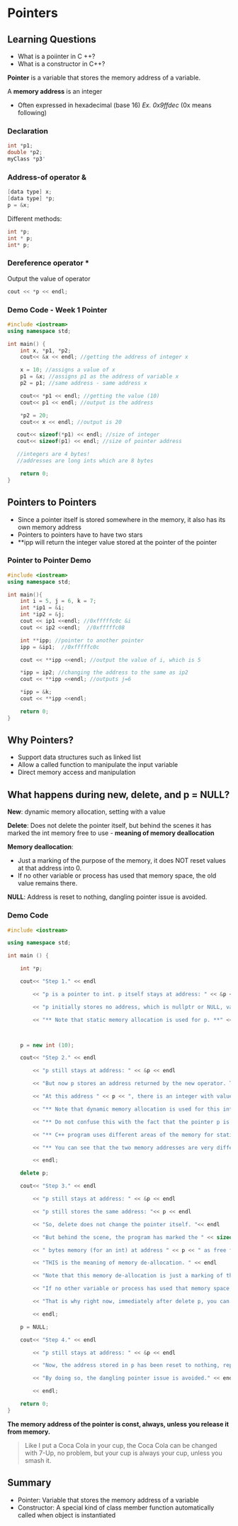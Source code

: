 # Pointers

## Learning Questions
- What is a poiinter in C ++? 
- What is a constructor in C++?

**Pointer** is a variable that stores the memory address of a variable.

A **memory address** is an integer
- Often expressed in hexadecimal (base 16)
*Ex. 0x9ffdec* (0x means following)

### Declaration 
``` cpp 
int *p1; 
double *p2; 
myClass *p3' 
```

### Address-of operator & 
``` cpp
[data type] x; 
[data type] *p; 
p = &x; 
```

Different methods:
``` cpp
int *p; 
int * p; 
int* p; 
```

### Dereference operator *
Output the value of operator

```cpp
cout << *p << endl;
```

### Demo Code  - Week 1 Pointer
``` cpp
#include <iostream>
using namespace std;

int main() {
	int x, *p1, *p2;
	cout<< &x << endl; //getting the address of integer x

	x = 10; //assigns a value of x
	p1 = &x; //assigns p1 as the address of variable x
	p2 = p1; //same address - same address x 

	cout<< *p1 << endl; //getting the value (10)
	cout<< p1 << endl; //output is the address

	*p2 = 20;
	cout<< x << endl; //output is 20

   cout<< sizeof(*p1) << endl; //size of integer
   cout<< sizeof(p1) << endl; //size of pointer address

   //integers are 4 bytes! 
   //addresses are long ints which are 8 bytes

	return 0;
}
```

## Pointers to Pointers
- Since a pointer itself is stored somewhere in the memory, it also has its own memory address
- Pointers to pointers have to have two stars
- **ipp will return the integer value stored at the pointer of the pointer


### Pointer to Pointer Demo
``` cpp
#include <iostream>
using namespace std;

int main(){
    int i = 5, j = 6, k = 7;
    int *ip1 = &i;
    int *ip2 = &j;
    cout << ip1 <<endl; //0xfffffc0c &i 
    cout << ip2 <<endl;  //0xfffffc08

    int **ipp; //pointer to another pointer
    ipp = &ip1;  //0xfffffc0c

    cout << **ipp <<endl; //output the value of i, which is 5

    *ipp = ip2; //changing the address to the same as ip2
	cout << **ipp <<endl; //outputs j=6

    *ipp = &k;
	cout << **ipp <<endl;

    return 0;
}
```

## Why Pointers? 
- Support data structures such as linked list
- Allow a called function to manipulate the input variable
- Direct memory access and manipulation


## What happens during new, delete, and p = NULL?

**New**: dynamic memory allocation, setting with a value

**Delete**: Does not delete the pointer itself, but behind the scenes it has marked the int memory free to use - **meaning of memory deallocation** 

**Memory deallocation**: 
- Just a marking of the purpose of the memory, it does NOT reset values at that address into 0.
- If no other variable or process has used that memory space, the old value remains there. 

**NULL**: Address is reset to nothing, dangling pointer issue is avoided. 

### Demo Code
```cpp
#include <iostream>

using namespace std;

int main () {

    int *p;

    cout<< "Step 1." << endl

        << "p is a pointer to int. p itself stays at address: " << &p << endl

        << "p initially stores no address, which is nullptr or NULL, value: "<< p << endl

        << "** Note that static memory allocation is used for p. **" << endl << endl;



    p = new int (10);

    cout<< "Step 2." << endl

        << "p still stays at address: " << &p << endl

        << "But now p stores an address returned by the new operator. This address is: "<< p << endl

        << "At this address " << p << ", there is an integer with value: " << *p << endl

        << "** Note that dynamic memory allocation is used for this integer. **" << endl

        << "** Do not confuse this with the fact that the pointer p is created by static memory allocation. **" << endl

        << "** C++ program uses different areas of the memory for statically allocated variables and dynamically allocated variables **" << endl

        << "** You can see that the two memory addresses are very different. **" << endl

        << endl;

    delete p;

    cout<< "Step 3." << endl

        << "p still stays at address: " << &p << endl

        << "p still stores the same address: "<< p << endl

        << "So, delete does not change the pointer itself. "<< endl

        << "But behind the scene, the program has marked the " << sizeof(int)

        << " bytes memory (for an int) at address " << p << " as free for others to use." << endl

        << "THIS is the meaning of memory de-allocation. " << endl

        << "Note that this memory de-allocation is just a marking of the purpose of the memory, it does NOT reset values at that address into 0." << endl

        << "If no other variable or process has used that memory space, the old value remains there." << endl

        << "That is why right now, immediately after delete p, you can still see the old int value there as: " << *p << endl

        << endl;

    p = NULL;

    cout<< "Step 4." << endl

        << "p still stays at address: " << &p << endl

        << "Now, the address stored in p has been reset to nothing, represented by "<< p << endl

        << "By doing so, the dangling pointer issue is avoided." << endl

        << endl;

    return 0;
}
```

**The memory address of the pointer is const, always, unless you release it from memory.**

> Like I put a Coca Cola in your cup, the Coca Cola can be changed with 7-Up, no problem, but your cup is always your cup, unless you smash it.

## Summary 
- Pointer: Variable that stores the memory address of a variable
- Constructor: A special kind of class member function automatically called when object is instantiated